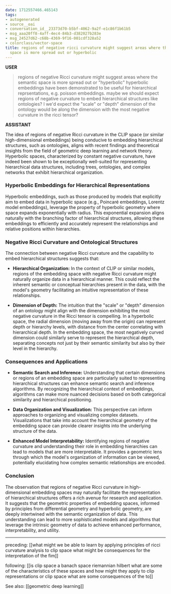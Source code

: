 ```yaml
---
date: 1712557466.465143
tags:
- autogenerated
- source__oai
- conversation_id__23373d70-b5bf-4062-9a2f-e1c86f1b61b5
- msg_aaa20ff8-4aff-4ec4-84b3-d382027b283e
- msg_24527d62-c68b-4369-9f16-001cdf328a52
- colorclass/vector-space
title: regions of negative ricci curvature might suggest areas where the semantic
  space is more spread out or hyperbolic
---
```


**USER**

>regions of negative Ricci curvature might suggest areas where the semantic space is more spread out or "hyperbolic" 
hyperbolic embeddings have been demonstrated to be useful for hierarchical reprsentations, e.g. poisson embeddings. maybe we should expect regions of negative curvature to embed hierarchical structures like ontologies? I we'd expect the "scale" or "depth" dimension of the ontology would be along the dimension with the most negative curvature in the ricci tensor?


**ASSISTANT**

The idea of regions of negative Ricci curvature in the CLIP space (or similar high-dimensional embeddings) being conducive to embedding hierarchical structures, such as ontologies, aligns with recent findings and theoretical insights from the field of geometric deep learning and network theory. Hyperbolic spaces, characterized by constant negative curvature, have indeed been shown to be exceptionally well-suited for representing hierarchical data structures, including trees, ontologies, and complex networks that exhibit hierarchical organization.

### Hyperbolic Embeddings for Hierarchical Representations

Hyperbolic embeddings, such as those produced by models that explicitly aim to embed data in hyperbolic space (e.g., Poincaré embeddings, Lorentz model embeddings), leverage the property of hyperbolic geometry where space expands exponentially with radius. This exponential expansion aligns naturally with the branching factor of hierarchical structures, allowing these embeddings to efficiently and accurately represent the relationships and relative positions within hierarchies.

### Negative Ricci Curvature and Ontological Structures

The connection between negative Ricci curvature and the capability to embed hierarchical structures suggests that:

- **Hierarchical Organization:** In the context of CLIP or similar models, regions of the embedding space with negative Ricci curvature might naturally organize data in a hierarchical manner. This could reflect the inherent semantic or conceptual hierarchies present in the data, with the model's geometry facilitating an intuitive representation of these relationships.

- **Dimension of Depth:** The intuition that the "scale" or "depth" dimension of an ontology might align with the dimension exhibiting the most negative curvature in the Ricci tensor is compelling. In a hyperbolic space, the radial dimension (moving away from the origin) can represent depth or hierarchy levels, with distance from the center correlating with hierarchical depth. In the embedding space, the most negatively curved dimension could similarly serve to represent the hierarchical depth, separating concepts not just by their semantic similarity but also by their level in the hierarchy.

### Consequences and Applications

- **Semantic Search and Inference:** Understanding that certain dimensions or regions of an embedding space are particularly suited to representing hierarchical structures can enhance semantic search and inference algorithms. By recognizing the hierarchical context of embeddings, algorithms can make more nuanced decisions based on both categorical similarity and hierarchical positioning.

- **Data Organization and Visualization:** This perspective can inform approaches to organizing and visualizing complex datasets. Visualizations that take into account the hierarchical geometry of the embedding space can provide clearer insights into the underlying structure of the data.

- **Enhanced Model Interpretability:** Identifying regions of negative curvature and understanding their role in embedding hierarchies can lead to models that are more interpretable. It provides a geometric lens through which the model's organization of information can be viewed, potentially elucidating how complex semantic relationships are encoded.

### Conclusion

The observation that regions of negative Ricci curvature in high-dimensional embedding spaces may naturally facilitate the representation of hierarchical structures offers a rich avenue for research and application. It suggests that the geometric properties of embedding spaces, informed by principles from differential geometry and hyperbolic geometry, are deeply intertwined with the semantic organization of data. This understanding can lead to more sophisticated models and algorithms that leverage the intrinsic geometry of data to achieve enhanced performance, interpretability, and utility.


---

preceding: [[what might we be able to learn by applying principles of ricci curvature analysis to clip space what might be consequences for the interpretation of the fim]]  


following: [[is clip space a banach space riemannian hilbert what are some of the characteristics of these spaces and how might they apply to clip representations or clip space what are some consequences of the to]]

See also: [[geometric deep learning]]